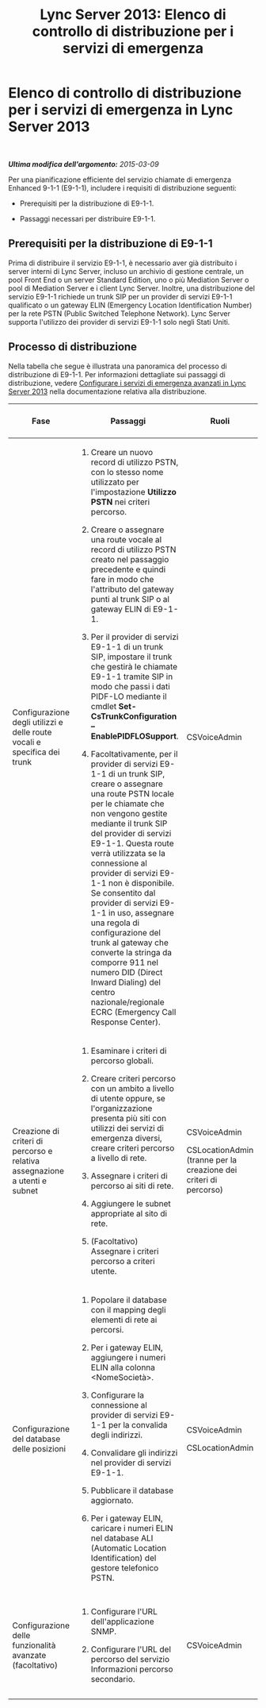 ﻿---
title: 'Lync Server 2013: Elenco di controllo di distribuzione per i servizi di emergenza'
TOCTitle: Elenco di controllo di distribuzione per i servizi di emergenza
ms:assetid: cc6a656a-6043-4b9b-85c2-5708b9bb1c06
ms:mtpsurl: https://technet.microsoft.com/it-it/library/Gg398864(v=OCS.15)
ms:contentKeyID: 49301991
ms.date: 08/24/2015
mtps_version: v=OCS.15
ms.translationtype: HT
---

# Elenco di controllo di distribuzione per i servizi di emergenza in Lync Server 2013

 

_**Ultima modifica dell'argomento:** 2015-03-09_

Per una pianificazione efficiente del servizio chiamate di emergenza Enhanced 9-1-1 (E9-1-1), includere i requisiti di distribuzione seguenti:

  - Prerequisiti per la distribuzione di E9-1-1.

  - Passaggi necessari per distribuire E9-1-1.

## Prerequisiti per la distribuzione di E9-1-1

Prima di distribuire il servizio E9-1-1, è necessario aver già distribuito i server interni di Lync Server, incluso un archivio di gestione centrale, un pool Front End o un server Standard Edition, uno o più Mediation Server o pool di Mediation Server e i client Lync Server. Inoltre, una distribuzione del servizio E9-1-1 richiede un trunk SIP per un provider di servizi E9-1-1 qualificato o un gateway ELIN (Emergency Location Identification Number) per la rete PSTN (Public Switched Telephone Network). Lync Server supporta l'utilizzo dei provider di servizi E9-1-1 solo negli Stati Uniti.

## Processo di distribuzione

Nella tabella che segue è illustrata una panoramica del processo di distribuzione di E9-1-1. Per informazioni dettagliate sui passaggi di distribuzione, vedere [Configurare i servizi di emergenza avanzati in Lync Server 2013](lync-server-2013-configure-enhanced-9-1-1.md) nella documentazione relativa alla distribuzione.


<table>
<colgroup>
<col style="width: 25%" />
<col style="width: 25%" />
<col style="width: 25%" />
<col style="width: 25%" />
</colgroup>
<thead>
<tr class="header">
<th>Fase</th>
<th>Passaggi</th>
<th>Ruoli</th>
<th>Documentazione relativa alla distribuzione</th>
</tr>
</thead>
<tbody>
<tr class="odd">
<td><p>Configurazione degli utilizzi e delle route vocali e specifica dei trunk</p></td>
<td><ol>
<li><p>Creare un nuovo record di utilizzo PSTN, con lo stesso nome utilizzato per l'impostazione <strong>Utilizzo PSTN</strong> nei criteri percorso.</p></li>
<li><p>Creare o assegnare una route vocale al record di utilizzo PSTN creato nel passaggio precedente e quindi fare in modo che l'attributo del gateway punti al trunk SIP o al gateway ELIN di E9-1-1.</p></li>
<li><p>Per il provider di servizi E9-1-1 di un trunk SIP, impostare il trunk che gestirà le chiamate E9-1-1 tramite SIP in modo che passi i dati PIDF-LO mediante il cmdlet <strong>Set-CsTrunkConfiguration –EnablePIDFLOSupport</strong>.</p></li>
<li><p>Facoltativamente, per il provider di servizi E9-1-1 di un trunk SIP, creare o assegnare una route PSTN locale per le chiamate che non vengono gestite mediante il trunk SIP del provider di servizi E9-1-1. Questa route verrà utilizzata se la connessione al provider di servizi E9-1-1 non è disponibile. Se consentito dal provider di servizi E9-1-1 in uso, assegnare una regola di configurazione del trunk al gateway che converte la stringa da comporre 911 nel numero DID (Direct Inward Dialing) del centro nazionale/regionale ECRC (Emergency Call Response Center).</p></li>
</ol></td>
<td><p>CSVoiceAdmin</p></td>
<td><p><a href="lync-server-2013-configure-an-e9-1-1-voice-route.md">Configurare una route vocale E9-1-1 in Lync Server 2013</a></p></td>
</tr>
<tr class="even">
<td><p>Creazione di criteri di percorso e relativa assegnazione a utenti e subnet</p></td>
<td><ol>
<li><p>Esaminare i criteri di percorso globali.</p></li>
<li><p>Creare criteri percorso con un ambito a livello di utente oppure, se l'organizzazione presenta più siti con utilizzi dei servizi di emergenza diversi, creare criteri percorso a livello di rete.</p></li>
<li><p>Assegnare i criteri di percorso ai siti di rete.</p></li>
<li><p>Aggiungere le subnet appropriate al sito di rete.</p></li>
<li><p>(Facoltativo) Assegnare i criteri percorso a criteri utente.</p></li>
</ol>
<p></p></td>
<td><p>CSVoiceAdmin</p>
<p>CSLocationAdmin (tranne per la creazione dei criteri di percorso)</p></td>
<td><p><a href="lync-server-2013-create-location-policies.md">Creare criteri percorso in Lync Server 2013</a></p>
<p><a href="lync-server-2013-add-a-location-policy-to-a-network-site.md">Aggiungere criteri percorso a un sito di rete</a></p>
<p><a href="lync-server-2013-associate-subnets-with-network-sites-for-e9-1-1.md">Associare subnet a siti di rete per il servizio E9-1-1</a></p></td>
</tr>
<tr class="odd">
<td><p>Configurazione del database delle posizioni</p></td>
<td><ol>
<li><p>Popolare il database con il mapping degli elementi di rete ai percorsi.</p></li>
<li><p>Per i gateway ELIN, aggiungere i numeri ELIN alla colonna &lt;NomeSocietà&gt;.</p></li>
<li><p>Configurare la connessione al provider di servizi E9-1-1 per la convalida degli indirizzi.</p></li>
<li><p>Convalidare gli indirizzi nel provider di servizi E9-1-1.</p></li>
<li><p>Pubblicare il database aggiornato.</p></li>
<li><p>Per i gateway ELIN, caricare i numeri ELIN nel database ALI (Automatic Location Identification) del gestore telefonico PSTN.</p></li>
</ol></td>
<td><p>CSVoiceAdmin</p>
<p>CSLocationAdmin</p></td>
<td><p><a href="lync-server-2013-configure-the-location-database.md">Configurare il database delle posizioni in Lync Server 2013</a></p></td>
</tr>
<tr class="even">
<td><p>Configurazione delle funzionalità avanzate (facoltativo)</p></td>
<td><ol>
<li><p>Configurare l'URL dell'applicazione SNMP.</p></li>
<li><p>Configurare l'URL del percorso del servizio Informazioni percorso secondario.</p></li>
</ol></td>
<td><p>CSVoiceAdmin</p></td>
<td><p><a href="lync-server-2013-configure-an-snmp-application.md">Configurare un'applicazione SNMP</a></p>
<p><a href="lync-server-2013-configure-a-secondary-location-information-service.md">Configurare un servizio Informazioni percorso secondario</a></p></td>
</tr>
</tbody>
</table>


